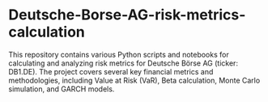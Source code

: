 # Deutsche-Borse-AG-risk-metrics-calculation
This repository contains various Python scripts and notebooks for calculating and analyzing risk metrics for Deutsche Börse AG (ticker: DB1.DE). The project covers several key financial metrics and methodologies, including Value at Risk (VaR), Beta calculation, Monte Carlo simulation, and GARCH models.
